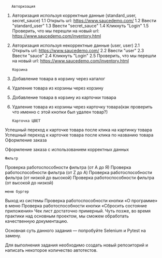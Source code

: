        Авторизация
1. Авторизация используя корректные данные (standard_user, secret_sauce)
 1.1 Открыть url: https://www.saucedemo.com/
 1.2 Ввести "standard_user"
 1.3 Ввести "secret_sauce"
 1.4 Кликнуть "Login"
 1.5 Проверить, что мы перешли на новый url: https://www.saucedemo.com/inventory.html

2. Авторизация используя некорректные данные (user, user)
 2.1 Открыть url: https://www.saucedemo.com/
 2.2 Ввести "user"
 2.3 Ввести "sauce"
 2.4 Кликнуть "Login"
 2.5 Проверить, что мы перешли на новый url: https://www.saucedemo.com/inventory.html

       Корзина

3. Добавление товара в корзину через каталог
4. Удаление товара из корзины через корзину
5. Добавление товара в корзину из карточки товара
6. Удаление товара из корзины через карточку товара(как проверить что именно с этой кнопки был удален товар?)

       Карточка ЦВЕТ

Успешный переход к карточке товара после клика на картинку товара
Успешный переход к карточке товара после клика по названию товара
Оформление заказа

Оформление заказа с использованием корректных данных

    Фильтр

Проверка работоспособности фильтра (от А до Я)
Проверка работоспособности фильтра (от Z до A)
Проверка работоспособности фильтра (от низкой до высокой)
Проверка работоспособности фильтра (от высокой до низкой)

    меню бургер

Выход из системы
Проверка работоспособности кнопки «О программе» в меню
Проверка работоспособности кнопки «Сбросить состояние приложения»
Чек лист достаточно примерный. Чуть позже, во время практики над основным проектом, мы сможем обработать качественную документацию.

Основная суть данного задания — попробуйте Selenium и Pytest на замену.

Для выполнения задания необходимо создать новый репозиторий и написать некоторое количество автотестов.